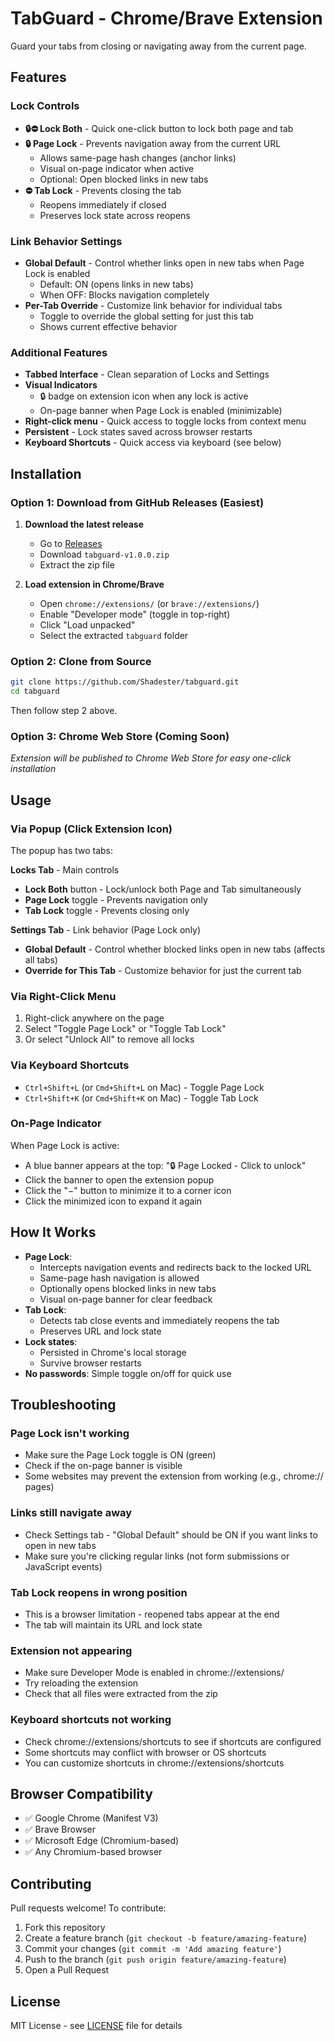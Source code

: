 # TabGuard - Chrome/Brave Extension

Guard your tabs from closing or navigating away from the current page.

## Features

### Lock Controls
- **🔒⛔ Lock Both** - Quick one-click button to lock both page and tab
- **🔒 Page Lock** - Prevents navigation away from the current URL
  - Allows same-page hash changes (anchor links)
  - Visual on-page indicator when active
  - Optional: Open blocked links in new tabs
- **⛔ Tab Lock** - Prevents closing the tab
  - Reopens immediately if closed
  - Preserves lock state across reopens

### Link Behavior Settings
- **Global Default** - Control whether links open in new tabs when Page Lock is enabled
  - Default: ON (opens links in new tabs)
  - When OFF: Blocks navigation completely
- **Per-Tab Override** - Customize link behavior for individual tabs
  - Toggle to override the global setting for just this tab
  - Shows current effective behavior

### Additional Features
- **Tabbed Interface** - Clean separation of Locks and Settings
- **Visual Indicators**
  - 🔒 badge on extension icon when any lock is active
  - On-page banner when Page Lock is enabled (minimizable)
- **Right-click menu** - Quick access to toggle locks from context menu
- **Persistent** - Lock states saved across browser restarts
- **Keyboard Shortcuts** - Quick access via keyboard (see below)

## Installation

### Option 1: Download from GitHub Releases (Easiest)

1. **Download the latest release**
   - Go to [Releases](https://github.com/Shadester/tabguard/releases/latest)
   - Download `tabguard-v1.0.0.zip`
   - Extract the zip file

2. **Load extension in Chrome/Brave**
   - Open `chrome://extensions/` (or `brave://extensions/`)
   - Enable "Developer mode" (toggle in top-right)
   - Click "Load unpacked"
   - Select the extracted `tabguard` folder

### Option 2: Clone from Source

```bash
git clone https://github.com/Shadester/tabguard.git
cd tabguard
```

Then follow step 2 above.

### Option 3: Chrome Web Store (Coming Soon)
*Extension will be published to Chrome Web Store for easy one-click installation*

## Usage

### Via Popup (Click Extension Icon)

The popup has two tabs:

**Locks Tab** - Main controls
- **Lock Both** button - Lock/unlock both Page and Tab simultaneously
- **Page Lock** toggle - Prevents navigation only
- **Tab Lock** toggle - Prevents closing only

**Settings Tab** - Link behavior (Page Lock only)
- **Global Default** - Control whether blocked links open in new tabs (affects all tabs)
- **Override for This Tab** - Customize behavior for just the current tab

### Via Right-Click Menu
1. Right-click anywhere on the page
2. Select "Toggle Page Lock" or "Toggle Tab Lock"
3. Or select "Unlock All" to remove all locks

### Via Keyboard Shortcuts
- `Ctrl+Shift+L` (or `Cmd+Shift+L` on Mac) - Toggle Page Lock
- `Ctrl+Shift+K` (or `Cmd+Shift+K` on Mac) - Toggle Tab Lock

### On-Page Indicator
When Page Lock is active:
- A blue banner appears at the top: "🔒 Page Locked - Click to unlock"
- Click the banner to open the extension popup
- Click the "−" button to minimize it to a corner icon
- Click the minimized icon to expand it again

## How It Works

- **Page Lock**:
  - Intercepts navigation events and redirects back to the locked URL
  - Same-page hash navigation is allowed
  - Optionally opens blocked links in new tabs
  - Visual on-page banner for clear feedback
- **Tab Lock**:
  - Detects tab close events and immediately reopens the tab
  - Preserves URL and lock state
- **Lock states**:
  - Persisted in Chrome's local storage
  - Survive browser restarts
- **No passwords**: Simple toggle on/off for quick use

## Troubleshooting

### Page Lock isn't working
- Make sure the Page Lock toggle is ON (green)
- Check if the on-page banner is visible
- Some websites may prevent the extension from working (e.g., chrome:// pages)

### Links still navigate away
- Check Settings tab - "Global Default" should be ON if you want links to open in new tabs
- Make sure you're clicking regular links (not form submissions or JavaScript events)

### Tab Lock reopens in wrong position
- This is a browser limitation - reopened tabs appear at the end
- The tab will maintain its URL and lock state

### Extension not appearing
- Make sure Developer Mode is enabled in chrome://extensions/
- Try reloading the extension
- Check that all files were extracted from the zip

### Keyboard shortcuts not working
- Check chrome://extensions/shortcuts to see if shortcuts are configured
- Some shortcuts may conflict with browser or OS shortcuts
- You can customize shortcuts in chrome://extensions/shortcuts

## Browser Compatibility

- ✅ Google Chrome (Manifest V3)
- ✅ Brave Browser
- ✅ Microsoft Edge (Chromium-based)
- ✅ Any Chromium-based browser

## Contributing

Pull requests welcome! To contribute:

1. Fork this repository
2. Create a feature branch (`git checkout -b feature/amazing-feature`)
3. Commit your changes (`git commit -m 'Add amazing feature'`)
4. Push to the branch (`git push origin feature/amazing-feature`)
5. Open a Pull Request

## License

MIT License - see [LICENSE](LICENSE) file for details
